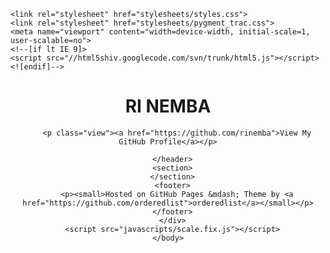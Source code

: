 <!doctype html>
<html>
  <head>
    <meta charset="utf-8">
    <meta http-equiv="X-UA-Compatible" content="chrome=1">
    <title>RI NEMBA</title>

    <link rel="stylesheet" href="stylesheets/styles.css">
    <link rel="stylesheet" href="stylesheets/pygment_trac.css">
    <meta name="viewport" content="width=device-width, initial-scale=1, user-scalable=no">
    <!--[if lt IE 9]>
    <script src="//html5shiv.googlecode.com/svn/trunk/html5.js"></script>
    <![endif]-->
  </head>
  <body>
    <div class="wrapper">
      <header>
        <h1>RI NEMBA</h1>
        <p></p>


        <p class="view"><a href="https://github.com/rinemba">View My GitHub Profile</a></p>

      </header>
      <section>
      </section>
      <footer>
        <p><small>Hosted on GitHub Pages &mdash; Theme by <a href="https://github.com/orderedlist">orderedlist</a></small></p>
      </footer>
      </div>
      <script src="javascripts/scale.fix.js"></script>
    </body>
  </html>